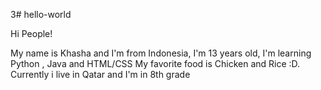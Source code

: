 3# hello-world

Hi People!

My name is Khasha and I'm from Indonesia, I'm 13 years old, I'm learning Python , Java and HTML/CSS
My favorite food is Chicken and Rice :D. Currently i live in Qatar and I'm in 8th grade
